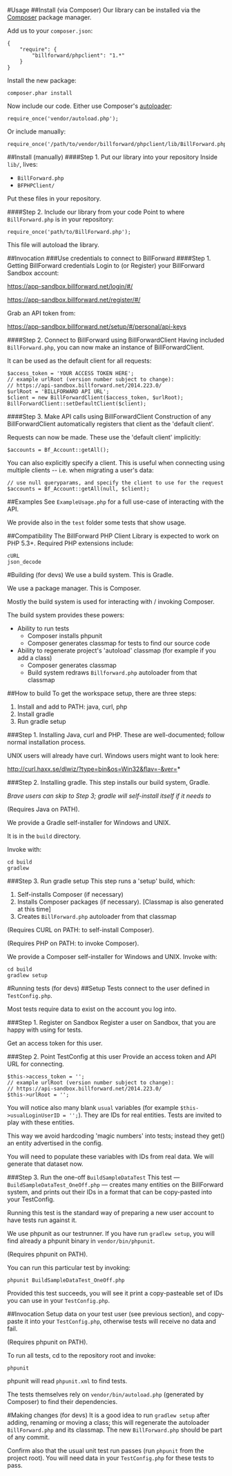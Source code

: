 #Usage
##Install (via Composer)
Our library can be installed via the [Composer](http://getcomposer.org/) package manager.

Add us to your `composer.json`:
```
{
    "require": {
        "billforward/phpclient": "1.*"
    }
}
```

Install the new package:
```
composer.phar install
```

Now include our code.
Either use Composer's [autoloader](https://getcomposer.org/doc/00-intro.md#autoloading):
```
require_once('vendor/autoload.php');
```

Or include manually:
```
require_once('/path/to/vendor/billforward/phpclient/lib/BillForward.php');
```

##Install (manually)
####Step 1. Put our library into your repository
Inside `lib/`, lives:
* `BillForward.php`
* `BFPHPClient/`

Put these files in your repository.

####Step 2. Include our library from your code
Point to where `BillForward.php` is in your repository:
```
require_once('path/to/BillForward.php');
```
This file will autoload the library.

##Invocation
###Use credentials to connect to BillForward
####Step 1. Getting BillForward credentials
Login to (or Register) your BillForward Sandbox account:

https://app-sandbox.billforward.net/login/#/

https://app-sandbox.billforward.net/register/#/

Grab an API token from:

https://app-sandbox.billforward.net/setup/#/personal/api-keys

####Step 2. Connect to BillForward using BillForwardClient
Having included `BillForward.php`, you can now make an instance of BillForwardClient.

It can be used as the default client for all requests:

```
$access_token = 'YOUR ACCESS TOKEN HERE';
// example urlRoot (version number subject to change):
// https://api-sandbox.billforward.net/2014.223.0/
$urlRoot = 'BILLFORWARD API URL';
$client = new BillForwardClient($access_token, $urlRoot);
BillForwardClient::setDefaultClient($client);
```

####Step 3. Make API calls using BillForwardClient
Construction of any BillForwardClient automatically registers that client as the 'default client'.

Requests can now be made. These use the 'default client' implicitly:

```
$accounts = Bf_Account::getAll();
```

You can also explicitly specify a client. This is useful when connecting using multiple clients -- i.e. when migrating a user's data:

```
// use null queryparams, and specify the client to use for the request
$accounts = Bf_Account::getAll(null, $client);
```

##Examples
See `ExampleUsage.php` for a full use-case of interacting with the API.

We provide also in the `test` folder some tests that show usage.


##Compatibility
The BillForward PHP Client Library is expected to work on PHP 5.3+.
Required PHP extensions include:

```
cURL
json_decode
```


#Building (for devs)
We use a build system. This is Gradle.

We use a package manager. This is Composer.

Mostly the build system is used for interacting with / invoking Composer.


The build system provides these powers:
* Ability to run tests
  * Composer installs phpunit
  * Composer generates classmap for tests to find our source code
* Ability to regenerate project's 'autoload' classmap (for example if you add a class)
  * Composer generates classmap
  * Build system redraws `Billforward.php` autoloader from that classmap

##How to build
To get the workspace setup, there are three steps:

1. Install and add to PATH: java, curl, php
2. Install gradle
2. Run gradle setup

###Step 1. Installing Java, curl and PHP.
These are well-documented; follow normal installation process.

UNIX users will already have curl. Windows users might want to look here:

http://curl.haxx.se/dlwiz/?type=bin&os=Win32&flav=-&ver=*

###Step 2. Installing gradle.
This step installs our build system, Gradle.

*Brave users can skip to Step 3; gradle will self-install itself if it needs to*


(Requires Java on PATH).

We provide a Gradle self-installer for Windows and UNIX.

It is in the `build` directory.

Invoke with:

```
cd build
gradlew
```

###Step 3. Run gradle setup
This step runs a 'setup' build, which:

1. Self-installs Composer (if necessary)
2. Installs Composer packages (if necessary). [Classmap is also generated at this time]
3. Creates `BillForward.php` autoloader from that classmap


(Requires CURL on PATH: to self-install Composer).

(Requires PHP on PATH: to invoke Composer).

We provide a Composer self-installer for Windows and UNIX.
Invoke with:

```
cd build
gradlew setup
```


#Running tests (for devs)
##Setup
Tests connect to the user defined in `TestConfig.php`.

Most tests require data to exist on the account you log into.

###Step 1. Register on Sandbox
Register a user on Sandbox, that you are happy with using for tests.

Get an access token for this user.

###Step 2. Point TestConfig at this user
Provide an access token and API URL for connecting.

```
$this->access_token = '';
// example urlRoot (version number subject to change):
// https://api-sandbox.billforward.net/2014.223.0/
$this->urlRoot = '';
```

You will notice also many blank `usual` variables (for example `$this->usualLoginUserID = '';`). They are IDs for real entities. Tests are invited to play with these entities.

This way we avoid hardcoding 'magic numbers' into tests; instead they get() an entity advertised in the config.


You will need to populate these variables with IDs from real data. We will generate that dataset now.

###Step 3. Run the one-off `BuildSampleDataTest`
This test — `BuildSampleDataTest_OneOff.php` — creates many entities on the BillForward system, and prints out their IDs in a format that can be copy-pasted into your TestConfig.

Running this test is the standard way of preparing a new user account to have tests run against it.


We use phpunit as our testrunner. If you have run `gradlew setup`, you will find already a phpunit binary in `vendor/bin/phpunit`.

(Requires phpunit on PATH).

You can run this particular test by invoking:

```
phpunit BuildSampleDataTest_OneOff.php
```

Provided this test succeeds, you will see it print a copy-pasteable set of IDs you can use in your `TestConfig.php`.

##Invocation
Setup data on your test user (see previous section), and copy-paste it into your `TestConfig.php`, otherwise tests will receive no data and fail.


(Requires phpunit on PATH).

To run all tests, cd to the repository root and invoke:
```
phpunit
```

phpunit will read `phpunit.xml` to find tests.

The tests themselves rely on `vendor/bin/autoload.php` (generated by Composer) to find their dependencies.


#Making changes (for devs)
It is a good idea to run `gradlew setup` after adding, renaming or moving a class; this will regenerate the autoloader `BillForward.php` and its classmap. The new `BillForward.php` should be part of any commit.

Confirm also that the usual unit test run passes (run `phpunit` from the project root). You will need data in your `TestConfig.php` for these tests to pass.
